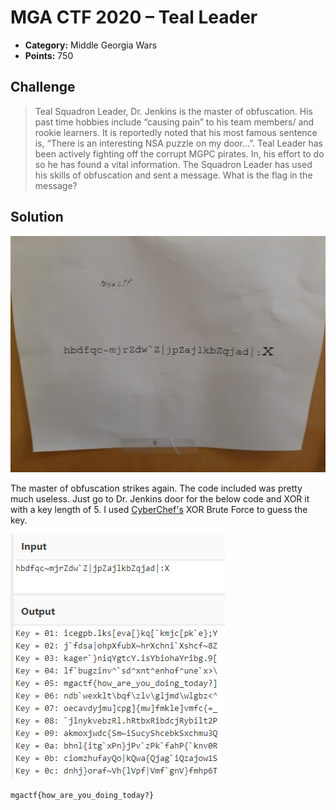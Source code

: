 # MGA CTF 2020 – Teal Leader

* **Category:** Middle Georgia Wars
* **Points:** 750

## Challenge

> Teal Squadron Leader, Dr. Jenkins is the master of obfuscation. His past time hobbies include “causing pain” to his 
team members/ and rookie learners. It is reportedly noted that his most famous sentence is, “There is an interesting 
NSA puzzle on my door…”. Teal Leader has been actively fighting off the corrupt MGPC pirates. In, his effort to do 
so he has found a vital information. The Squadron Leader has used his skills of obfuscation and sent a message. 
What is the flag in the message?

## Solution

![Teal Leader](../IMAGES/mga-teal-1.png)

The master of obfuscation strikes again. The code included was pretty much useless. Just go to Dr. Jenkins door for the
below code and XOR it with a key length of 5. I used [CyberChef's](https://gchq.github.io/CyberChef/) XOR Brute 
Force to guess the key. 

![Teal Leader](../IMAGES/mga-teal-2.png)

```
mgactf{how_are_you_doing_today?}
```